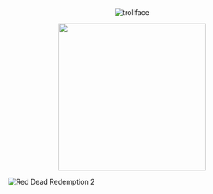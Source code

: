 ## 

<p align="center">
  <img src="https://komarev.com/ghpvc/?username=usslh&label=trollface&color=c8c3bd" alt="trollface" />
</p>

<p align="center">
  <img src=(https://64.media.tumblr.com/363325af78c2890ce16bfe4b32f89eb5/dc4f3c60516a89e4-20/s540x810/c851cb85502f103fae4973be60e4d3147243657b.pnj)" width="300"/>
</p>

![Red Dead Redemption 2](https://github.com/user-attachments/assets/324b14e7-b9e6-4519-a4c5-3654a90ea8dc)




